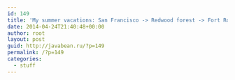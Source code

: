 ```yaml
---
id: 149
title: 'My summer vacations: San Francisco -> Redwood forest -> Fort Ross -> Napa Valley -> Yosemite park -> Sequoia forest'
date: 2014-04-24T21:40:48+00:00
author: root
layout: post
guid: http://javabean.ru/?p=149
permalink: /?p=149
categories:
  - stuff
---
```

